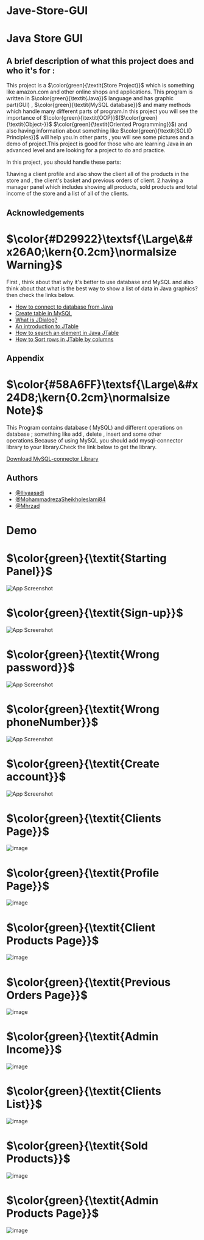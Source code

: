# Jave-Store-GUI




# Java Store GUI

## A brief description of what this project does and who it's for : 
This project is a $\color{green}{\textit{Store Project}}$ which is something like amazon.com and other online shops and applications. This program is written in $\color{green}{\textit{Java}}$ language and has graphic part(GUI) , $\color{green}{\textit{MySQL database}}$ and many methods which handle many different parts of program.In this project you will see the importance of $\color{green}{\textit{OOP}}$($\color{green}{\textit{Object-}}$ $\color{green}{\textit{Oriented Programming}}$) and also having information about something like $\color{green}{\textit{SOLID Principles}}$ will help you.In other parts , you will see some pictures and a demo of project.This project is good for those who are learning Java in an advanced level and are looking for a project to do and practice.


In this project, you should handle these parts: 

1.having a client profile and also show the client all of the products in the store and , the client's basket and previous orders of client.
2.having a manager panel which includes showing all products, sold products and total income of the store and a list of all of the clients.




## Acknowledgements

# $\color{#D29922}\textsf{\Large\&#x26A0;\kern{0.2cm}\normalsize Warning}$  
First , think about that why it's better to use database and MySQL and also think about that what is the best way to show a list of data in Java graphics? then check the links below.
 - [How to connect to database from Java](https://www.javatpoint.com/example-to-connect-to-the-mysql-database)
 - [Create table in MySQL](https://www.youtube.com/watch?v=XfrgCK6BX5w)
 - [What is JDialog?](https://www.geeksforgeeks.org/java-swing-jdialog-examples/)
 - [An introduction to JTable](https://www.geeksforgeeks.org/java-swing-jtable/)
 - [How to search an element in Java JTable](https://stackoverflow.com/questions/22066387/how-to-search-an-element-in-a-jtable-java)
 - [How to Sort rows in JTable by columns](https://stackoverflow.com/questions/28823670/how-to-sort-jtable-in-shortest-way)



## Appendix

# $\color{#58A6FF}\textsf{\Large\&#x24D8;\kern{0.2cm}\normalsize Note}$

This Program contains database ( MySQL) and different operations on database ; something like add , delete , insert and some other operations.Because of using MySQL you should add mysql-connector library to your library.Check the link below to get the library. 

[Download MySQL-connector Library](https://dev.mysql.com/downloads/connector/j/)


## Authors

- [@Iliyaasadi](https://github.com/iliyaasadi)
- [@MohammadrezaSheikholeslami84](https://github.com/MohammadrezaSheikholeslami84)
- [@Mhrzad](https://github.com/Mhrzad)






# Demo

# $\color{green}{\textit{Starting Panel}}$
![App Screenshot](https://github.com/MohammadrezaSheikholeslami84/Jave-Store-GUI/assets/153519525/46dc8955-a470-4094-bdfd-aad4e146d16e)

# $\color{green}{\textit{Sign-up}}$
![App Screenshot](https://github.com/MohammadrezaSheikholeslami84/Jave-Store-GUI/assets/153519525/7b87e1e1-f51c-4d88-ae8c-248efb87c493)

# $\color{green}{\textit{Wrong password}}$
![App Screenshot](https://github.com/MohammadrezaSheikholeslami84/Jave-Store-GUI/assets/153519525/2bc0724b-8f85-405f-b584-b7c3cb9d2350)


# $\color{green}{\textit{Wrong phoneNumber}}$
![App Screenshot](https://github.com/MohammadrezaSheikholeslami84/Jave-Store-GUI/assets/153519525/8722c3cb-8e42-4298-8cde-853e21a84d52)

# $\color{green}{\textit{Create account}}$
![App Screenshot](https://github.com/MohammadrezaSheikholeslami84/Jave-Store-GUI/assets/153519525/11336288-8966-4373-86a8-12057435ae72)

# $\color{green}{\textit{Clients Page}}$
![image](https://github.com/MohammadrezaSheikholeslami84/Jave-Store-GUI/assets/166950228/c1a3a9e8-a340-4509-9473-42e876233181)

# $\color{green}{\textit{Profile Page}}$
![image](https://github.com/MohammadrezaSheikholeslami84/Jave-Store-GUI/assets/166950228/78524c76-bd3d-473f-ae49-543b9bee24d7)

# $\color{green}{\textit{Client Products Page}}$
![image](https://github.com/MohammadrezaSheikholeslami84/Jave-Store-GUI/assets/166950228/4b827313-fe00-4b44-91bf-6d9c3db54536)

# $\color{green}{\textit{Previous Orders Page}}$
![image](https://github.com/MohammadrezaSheikholeslami84/Jave-Store-GUI/assets/166950228/2d71ae97-b3fa-497d-8c62-93932ff16ff2)

# $\color{green}{\textit{Admin Income}}$
![image](https://github.com/MohammadrezaSheikholeslami84/Jave-Store-GUI/assets/166950228/2015975f-8f89-41c4-8ef8-ef56c4f616a7)

# $\color{green}{\textit{Clients List}}$
![image](https://github.com/MohammadrezaSheikholeslami84/Jave-Store-GUI/assets/166950228/d0212ed2-3476-4af7-b7e4-682c0ea99a08)

# $\color{green}{\textit{Sold Products}}$
![image](https://github.com/MohammadrezaSheikholeslami84/Jave-Store-GUI/assets/166950228/bc8bcbef-3afc-4bca-9859-b5993a27f9a4)

# $\color{green}{\textit{Admin Products Page}}$
![image](https://github.com/MohammadrezaSheikholeslami84/Jave-Store-GUI/assets/166950228/4a930cc3-6ff2-4231-94ae-3e589947e03d)
